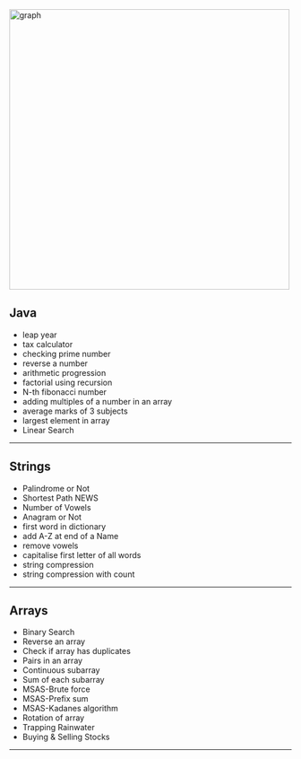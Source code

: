 <img src="https://i.ibb.co/n7FKnQY/1.png" alt="graph" width="500">

<h2>Java</h2>
<ul>
    <li>leap year</li> 
    <li>tax calculator</li>
    <li>checking prime number</li>
    <li>reverse a number</li>
    <li>arithmetic progression</li>
    <li>factorial using recursion</li>
    <li>N-th fibonacci number</li>
    <li>adding multiples of a number in an array</li>
    <li>average marks of 3 subjects</li>
    <li>largest element in array</li>
    <li>Linear Search</li>
</ul>

<hr>

<h2>Strings</h2>
<ul>
    <li>Palindrome or Not</li>
    <li>Shortest Path NEWS</li>
    <li>Number of Vowels</li>
    <li>Anagram or Not</li>
    <li>first word in dictionary</li>
    <li>add A-Z at end of a Name</li>
    <li>remove vowels</li>
    <li>capitalise first letter of all words</li>
    <li>string compression</li>
    <li>string compression with count</li>
</ul>

<hr>

<h2>Arrays</h2>
<ul>
    <li>Binary Search</li>
    <li>Reverse an array</li>
    <li>Check if array has duplicates</li>
    <li>Pairs in an array</li>
    <li>Continuous subarray</li>
    <li>Sum of each subarray</li>
    <li>MSAS-Brute force</li>
    <li>MSAS-Prefix sum</li>
    <li>MSAS-Kadanes algorithm</li>
    <li>Rotation of array</li>
    <li>Trapping Rainwater</li>
    <li>Buying & Selling Stocks</li>
</ul>

<hr>
